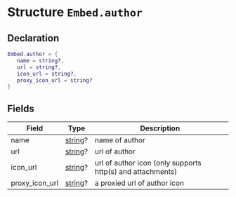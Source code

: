 
# Structure `Embed.author`





## Declaration

```lua
Embed.author = {
   name = string?,
   url = string?,
   icon_url = string?,
   proxy_icon_url = string?
}
```

## Fields

| Field | Type | Description |
| ----- | ---- |------------ |
| name | [string](https://www.lua.org/pil/2.4.html)? | name of author |
| url | [string](https://www.lua.org/pil/2.4.html)? | url of author |
| icon_url | [string](https://www.lua.org/pil/2.4.html)? | url of author icon (only supports http(s) and attachments) |
| proxy_icon_url | [string](https://www.lua.org/pil/2.4.html)? | a proxied url of author icon |



